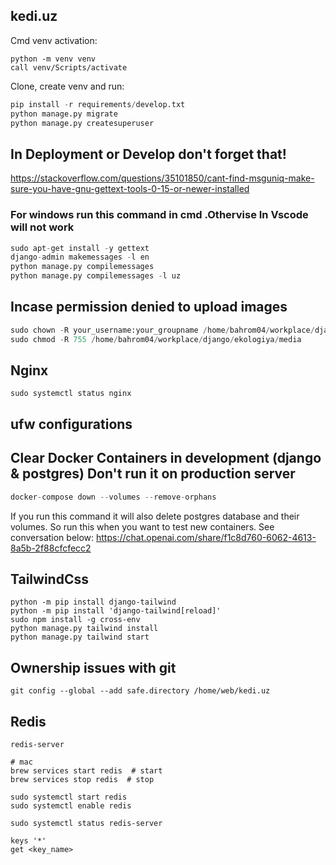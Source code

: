 ## kedi.uz
Cmd venv activation:
```
python -m venv venv
call venv/Scripts/activate
```
Clone, create venv and run:

```python
pip install -r requirements/develop.txt
python manage.py migrate
python manage.py createsuperuser
``` 

## In Deployment or Develop don't forget that!
https://stackoverflow.com/questions/35101850/cant-find-msguniq-make-sure-you-have-gnu-gettext-tools-0-15-or-newer-installed
### For windows run this command in cmd .Othervise In Vscode will not work
```python
sudo apt-get install -y gettext
django-admin makemessages -l en
python manage.py compilemessages
python manage.py compilemessages -l uz                                                                                               
```

## Incase permission denied to upload images
```python
sudo chown -R your_username:your_groupname /home/bahrom04/workplace/django/ekologiya/media
sudo chmod -R 755 /home/bahrom04/workplace/django/ekologiya/media
```
## Nginx
```
sudo systemctl status nginx
```
## ufw configurations
## Clear Docker Containers in development (django & postgres) Don't run it on production server
```python
docker-compose down --volumes --remove-orphans
```
If you run this command it will also delete postgres database and their volumes. So run this when you want to test new containers. See conversation below:
https://chat.openai.com/share/f1c8d760-6062-4613-8a5b-2f88cfcfecc2

## TailwindCss
```
python -m pip install django-tailwind
python -m pip install 'django-tailwind[reload]'
sudo npm install -g cross-env
python manage.py tailwind install
python manage.py tailwind start
```

## Ownership issues with git
```
git config --global --add safe.directory /home/web/kedi.uz
```

## Redis
```
redis-server

# mac 
brew services start redis  # start
brew services stop redis  # stop

sudo systemctl start redis
sudo systemctl enable redis

sudo systemctl status redis-server

keys '*'
get <key_name>

```
